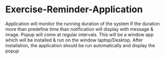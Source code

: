 # Exercise-Reminder-Application
Application will monitor the running duration of the system if the duration more than predefine time than notification will display with message &amp; image. Popup will come at regular intervals. This will be a window app which will be installed &amp; run on the window laptop/Desktop. After installation, the application should be run automatically and display the popup
